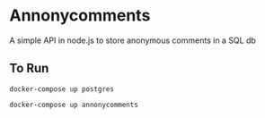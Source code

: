 # Annonycomments

A simple API in node.js to store anonymous comments in a SQL db 

## To Run

```
docker-compose up postgres
```
```
docker-compose up annonycomments
```